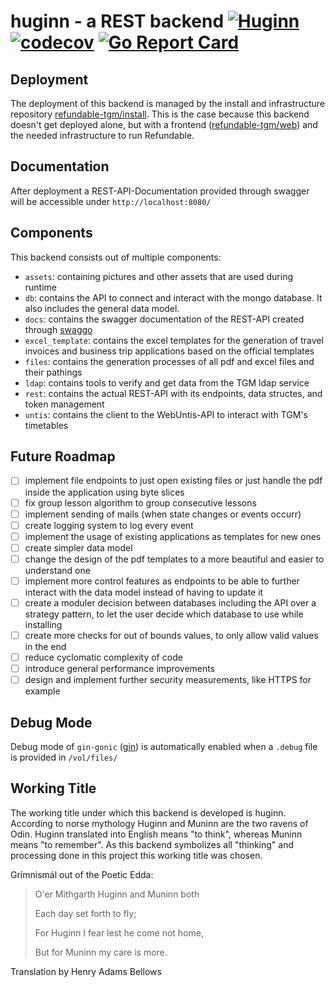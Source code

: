 huginn - a REST backend [![Huginn](https://github.com/refundable-tgm/huginn/workflows/Huginn/badge.svg)](https://github.com/refundable-tgm/huginn/actions) [![codecov](https://codecov.io/gh/refundable-tgm/huginn/branch/master/graph/badge.svg?token=CKU7R0YUPC)](https://codecov.io/gh/refundable-tgm/huginn) [![Go Report Card](https://goreportcard.com/badge/github.com/refundable-tgm/huginn)](https://goreportcard.com/report/github.com/refundable-tgm/huginn)
=====

## Deployment

The deployment of this backend is managed by the install and infrastructure repository [refundable-tgm/install](https://github.com/refundable-tgm/install). This is the case because this backend doesn't get deployed alone, but with a frontend ([refundable-tgm/web](https://github.com/refudnable-tgm/web)) and the needed infrastructure to run Refundable.

## Documentation

After deployment a REST-API-Documentation provided through swagger will be accessible under `http://localhost:8080/`

## Components

This backend consists out of multiple components:
 
 - `assets`: containing pictures and other assets that are used during runtime
 - `db`: contains the API to connect and interact with the mongo database. It also includes the general data model.
 - `docs`: contains the swagger documentation of the REST-API created through [swaggo](https://github.com/swaggo/swag)
 - `excel_template`: contains the excel templates for the generation of travel invoices and business trip applications based on the official templates
 - `files`: contains the generation processes of all pdf and excel files and their pathings
 - `ldap`: contains tools to verify and get data from the TGM ldap service
 - `rest`: contains the actual REST-API with its endpoints, data structes, and token management
 - `untis`: contains the client to the WebUntis-API to interact with TGM's timetables

## Future Roadmap

 - [ ] implement file endpoints to just open existing files or just handle the pdf inside the application using byte slices
 - [ ] fix group lesson algorithm to group consecutive lessons  
 - [ ] implement sending of mails (when state changes or events occurr)
 - [ ] create logging system to log every event
 - [ ] implement the usage of existing applications as templates for new ones  
 - [ ] create simpler data model
 - [ ] change the design of the pdf templates to a more beautiful and easier to understand one
 - [ ] implement more control features as endpoints to be able to further interact with the data model instead of having to update it
 - [ ] create a moduler decision between databases including the API over a strategy pattern, to let the user decide which database to use while installing
 - [ ] create more checks for out of bounds values, to only allow valid values in the end
 - [ ] reduce cyclomatic complexity of code
 - [ ] introduce general performance improvements
 - [ ] design and implement further security measurements, like HTTPS for example

## Debug Mode

Debug mode of `gin-gonic` ([gin](https://github.com/gin-gonic/gin)) is automatically enabled when a `.debug` file is provided in `/vol/files/`

## Working Title

The working title under which this backend is developed is huginn. According to norse mythology Huginn and Muninn are the two ravens of Odin. Huginn translated into English means "to think", whereas Muninn means "to remember". As this backend symbolizes all "thinking" and processing done in this project this working title was chosen.


Grímnismál out of the Poetic Edda:
>O'er Mithgarth Huginn and Muninn both
>
>Each day set forth to fly;
>
>For Huginn I fear lest he come not home,
>
>But for Muninn my care is more.

Translation by Henry Adams Bellows